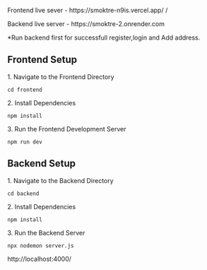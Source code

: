 


<p>Frontend live sever - https://smoktre-n9is.vercel.app/ /</p>
<p>Backend live server - https://smoktre-2.onrender.com	 </p>

<p>*Run backend first for successfull register,login and Add address.</p>





## Frontend Setup

<p>1. Navigate to the Frontend Directory</p>
<pre><code>cd frontend</code></pre>

<p>2. Install Dependencies</p>
<pre><code>npm install</code></pre>

<p>3. Run the Frontend Development Server</p>
<pre><code>npm run dev</code></pre>


## Backend Setup

<p>1. Navigate to the Backend Directory</p>
<pre><code>cd backend</code></pre>

<p>2. Install Dependencies</p>
<pre><code>npm install</code></pre>

<p>3. Run the Backend Server</p>
<pre><code>npx nodemon server.js</code></pre>

<p> http://localhost:4000/ </p>
